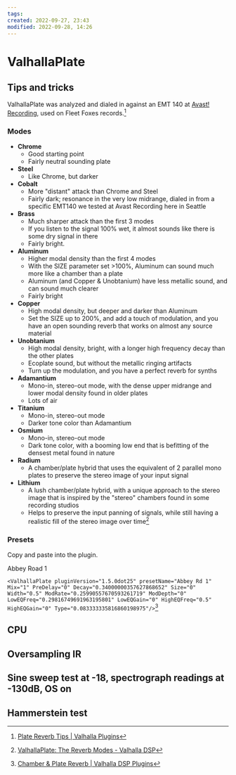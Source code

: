 ```yaml
---
tags: 
created: 2022-09-27, 23:43
modified: 2022-09-28, 14:26
---
```


# ValhallaPlate

## Tips and tricks
ValhallaPlate was analyzed and dialed in against an EMT 140 at [Avast! Recording](http://www.avastrecording.com/), used on Fleet Foxes records.[^1]

### Modes
- **Chrome**
	- Good starting point
	- Fairly neutral sounding plate
- **Steel**
	- Like Chrome, but darker
- **Cobalt**
	- More "distant" attack than Chrome and Steel
	- Fairly dark; resonance in the very low midrange, dialed in from a specific EMT140 we tested at Avast Recording here in Seattle
- **Brass**
	- Much sharper attack than the first 3 modes
	- If you listen to the signal 100% wet, it almost sounds like there is some dry signal in there
	- Fairly bright.
- **Aluminum** 
	- Higher modal density than the first 4 modes
	- With the SIZE parameter set >100%, Aluminum can sound much more like a chamber than a plate
	- Aluminum (and Copper & Unobtanium) have less metallic sound, and can sound much clearer
	- Fairly bright
- **Copper**
	- High modal density, but deeper and darker than Aluminum
	- Set the SIZE up to 200%, and add a touch of modulation, and you have an open sounding reverb that works on almost any source material
- **Unobtanium** 
	- High modal density, bright, with a longer high frequency decay than the other plates
	- Ecoplate sound, but without the metallic ringing artifacts
	- Turn up the modulation, and you have a perfect reverb for synths
- **Adamantium** 
	- Mono-in, stereo-out mode, with the dense upper midrange and lower modal density found in older plates
	- Lots of air
- **Titanium**
	- Mono-in, stereo-out mode
	- Darker tone color than Adamantium
- **Osmium** 
	- Mono-in, stereo-out mode
	- Dark tone color, with a booming low end that is befitting of the densest metal found in nature
- **Radium**
	- A chamber/plate hybrid that uses the equivalent of 2 parallel mono plates to preserve the stereo image of your input signal
- **Lithium** 
	- A lush chamber/plate hybrid, with a unique approach to the stereo image that is inspired by the "stereo" chambers found in some recording studios
	- Helps to preserve the input panning of signals, while still having a realistic fill of the stereo image over time[^2]

### Presets
Copy and paste into the plugin.

Abbey Road 1

`<ValhallaPlate pluginVersion="1.5.0dot25" presetName="Abbey Rd 1" Mix="1" PreDelay="0" Decay="0.34000000357627868652" Size="0" Width="0.5" ModRate="0.25990557670593261719" ModDepth="0" LowEQFreq="0.29816749691963195801" LowEQGain="0" HighEQFreq="0.5" HighEQGain="0" Type="0.083333335816860198975"/>`[^3]

## CPU

## Oversampling IR

## Sine sweep test at -18, spectrograph readings at -130dB, OS on

## Hammerstein test
[^1]: [Plate Reverb Tips | Valhalla Plugins](https://valhalladsp.com/2017/06/15/plate-tips/)
[^2]: [ValhallaPlate: The Reverb Modes - Valhalla DSP](https://valhalladsp.com/2015/11/08/valhallaplate-the-reverb-modes/)
[^3]: [Chamber & Plate Reverb | Valhalla DSP Plugins](https://valhalladsp.com/2017/05/23/chambers-and-plates-and-bears-oh-my/)
